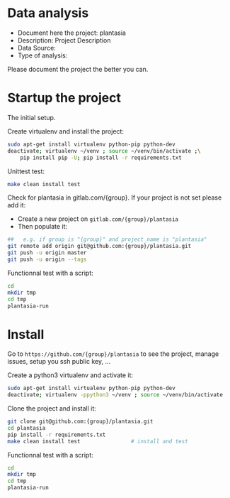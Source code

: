 # Data analysis
- Document here the project: plantasia
- Description: Project Description
- Data Source:
- Type of analysis:

Please document the project the better you can.

# Startup the project

The initial setup.

Create virtualenv and install the project:
```bash
sudo apt-get install virtualenv python-pip python-dev
deactivate; virtualenv ~/venv ; source ~/venv/bin/activate ;\
    pip install pip -U; pip install -r requirements.txt
```

Unittest test:
```bash
make clean install test
```

Check for plantasia in gitlab.com/{group}.
If your project is not set please add it:

- Create a new project on `gitlab.com/{group}/plantasia`
- Then populate it:

```bash
##   e.g. if group is "{group}" and project_name is "plantasia"
git remote add origin git@github.com:{group}/plantasia.git
git push -u origin master
git push -u origin --tags
```

Functionnal test with a script:

```bash
cd
mkdir tmp
cd tmp
plantasia-run
```

# Install

Go to `https://github.com/{group}/plantasia` to see the project, manage issues,
setup you ssh public key, ...

Create a python3 virtualenv and activate it:

```bash
sudo apt-get install virtualenv python-pip python-dev
deactivate; virtualenv -ppython3 ~/venv ; source ~/venv/bin/activate
```

Clone the project and install it:

```bash
git clone git@github.com:{group}/plantasia.git
cd plantasia
pip install -r requirements.txt
make clean install test                # install and test
```
Functionnal test with a script:

```bash
cd
mkdir tmp
cd tmp
plantasia-run
```
